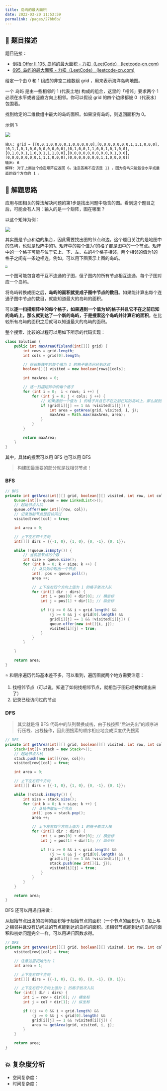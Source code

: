 ```yaml
---
title: 岛屿的最大面积
date: 2022-03-20 11:53:59
permalink: /pages/27bb6b/
---
```


## 📃 题目描述

题目链接：

- [剑指 Offer II 105. 岛屿的最大面积 - 力扣（LeetCode） (leetcode-cn.com)](https://leetcode-cn.com/problems/ZL6zAn/)
- [695. 岛屿的最大面积 - 力扣（LeetCode） (leetcode-cn.com)](https://leetcode-cn.com/problems/max-area-of-island/)

给定一个由 0 和 1 组成的非空二维数组 grid ，用来表示海洋岛屿地图。

一个 岛屿 是由一些相邻的 1 (代表土地) 构成的组合，这里的「相邻」要求两个 1 必须在水平或者竖直方向上相邻。你可以假设 grid 的四个边缘都被 0（代表水）包围着。

找到给定的二维数组中最大的岛屿面积。如果没有岛屿，则返回面积为 0。

示例 1:

![](https://pic.leetcode-cn.com/1626667010-nSGPXz-image.png)

```
输入: grid = [[0,0,1,0,0,0,0,1,0,0,0,0,0],[0,0,0,0,0,0,0,1,1,1,0,0,0],[0,1,1,0,1,0,0,0,0,0,0,0,0],[0,1,0,0,1,1,0,0,1,0,1,0,0],[0,1,0,0,1,1,0,0,1,1,1,0,0],[0,0,0,0,0,0,0,0,0,0,1,0,0],[0,0,0,0,0,0,0,1,1,1,0,0,0],[0,0,0,0,0,0,0,1,1,0,0,0,0]]
输出: 6
解释: 对于上面这个给定矩阵应返回 6。注意答案不应该是 11 ，因为岛屿只能包含水平或垂直的四个方向的 1 。
```

## 🔔 解题思路

应用与图相关的算法解决问题的第1步是找出问题中隐含的图。看到这个题目之后，可能会有人问：输入的是一个矩阵，图在哪里？

以这个矩阵为例：

![](https://cs-wiki.oss-cn-shanghai.aliyuncs.com/img/20220314111918.png)



其实图是节点和边的集合，因此需要找出图的节点和边。这个题目关注的是地图中的岛屿，也就是矩阵中的1。矩阵中的每个值为1的格子都是图中的一个节点。矩阵中的一个格子可能与位于它上、下、左、右的4个格子相邻，两个相邻的值为1的格子之间有一条边相连。例如，可以用下图表示上图的岛屿。

<img src="https://cs-wiki.oss-cn-shanghai.aliyuncs.com/img/20220314111947.png" style="zoom:50%;" />

一个图可能包含若干互不连通的子图，但子图内的所有节点相互连通，每个子图对应一个岛屿。

将岛屿转换成图之后，**岛屿的面积就变成子图中节点的数目**。如果能计算出每个连通子图中节点的数目，就能知道最大的岛屿的面积。

可以**逐一扫描矩阵中的每个格子，如果遇到一个值为1的格子并且它不在之前已知的岛屿上，那么就到达了一个新的岛屿，于是搜索这个岛屿并计算它的面积**。在比较所有岛屿的面积之后就可以知道最大的岛屿的面积。

整个搜索、比较的过程可以用如下所示的代码实现：


```java
class Solution {
    public int maxAreaOfIsland(int[][] grid) {
        int rows = grid.length;
        int cols = grid[0].length;

        // 标识矩阵中的每个值为 1 的格子是否已经到达过
        boolean[][] visited = new boolean[rows][cols];

        int maxArea = 0;

        // 逐一扫描矩阵中的每个格子
        for (int i = 0;  i < rows; i ++) {
            for (int j = 0; j < cols; j ++) {
                // 如果遇到一个值为 1 的格子并且它不在之前已知的岛屿上，那么就到达了一个新的岛屿，于是搜索这个岛屿并计算它的面积
                if (grid[i][j] == 1 && !visited[i][j]) {
                    int area = getArea(grid, visited, i, j);
                    maxArea = Math.max(maxArea, area);
                }
            }
        }

        return maxArea;
    }
}
```

其中，具体的搜索可以用 BFS 也可以用 DFS

> 构建图最重要的部分就是找相邻节点！

### BFS

```java
// BFS
private int getArea(int[][] grid, boolean[][] visited, int row, int col) {
    Queue<int[]> queue = new LinkedList<>();
    // 起始节点入队
    queue.offer(new int[]{row, col});
    // 记录当前节点是否访问过
    visited[row][col] = true;

    int area = 0;

    // 上下左右四个方向
    int[][] dirs = {{-1, 0}, {1, 0}, {0, -1}, {0, 1}};

    while (!queue.isEmpty()) {
        // 当前层节点的个数
        int size = queue.size();
        for (int k = 0; k < size; k ++) {
            // 从队列中取出一个节点
            int[] pos = queue.poll();
            area ++;

            // 上下左右四个方向上值为 1 的格子依次入队
            for (int[] dir : dirs) {
                int i = pos[0] + dir[0]; // 横坐标
                int j = pos[1] + dir[1]; // 纵坐标

                if ((i >= 0 && i < grid.length) && 
                    (j >= 0 && j < grid[0].length) && 
                    grid[i][j] == 1 && !visited[i][j]) {
                    queue.offer(new int[]{i, j});
                    visited[i][j] = true;
                }
            }
        }

    }

    return area;
}
```

⭐ 和层序遍历代码基本差不多，可以看到，遍历图就两个地方需要注意：

1. 找相邻节点（可以说，知道了如何找相邻节点，就相当于图已经被构建出来了）
2. 记录已经访问过的节点

### DFS

> 其实就是将 BFS 代码中的队列替换成栈，由于栈按照“后进先出”的顺序进行压栈、出栈操作，因此图搜索的顺序相应地变成深度优先搜索

```java
// DFS
private int getArea(int[][] grid, boolean[][] visited, int row, int col) {
    Stack<int[]> stack = new Stack<>();
    // 起始节点入栈
    stack.push(new int[]{row, col});
    visited[row][col] = true;

    int area = 0;

    // 上下左右四个方向
    int[][] dirs = {{-1, 0}, {1, 0}, {0, -1}, {0, 1}};

    while (!stack.isEmpty()) {
        int size = stack.size();
        for (int k = 0; k < size; k ++) {
            // 从栈中取出一个节点
            int[] pos = stack.pop();
            area ++;

            // 上下左右四个方向上值为 1 的格子依次入栈
            for (int[] dir : dirs) {
                int i = pos[0] + dir[0]; // 横坐标
                int j = pos[1] + dir[1]; // 纵坐标

                if ((i >= 0 && i < grid.length) && 
                    (j >= 0 && j < grid[0].length) && 
                    grid[i][j] == 1 && !visited[i][j]) {
                    stack.push(new int[]{i, j});
                    visited[i][j] = true;
                }
            }
        }
    }

    return area;
}
```

DFS 还可以用递归来做：

从起始节点出发的岛屿的面积等于起始节点的面积（一个节点的面积为 1）加上与之相邻并且没有访问过的节点能到达的岛屿的面积。求相邻节点能到达的岛屿的面积和初始问题完全一样，可以用递归函数求得。

```java
// DFS
private int getArea(int[][] grid, boolean[][] visited, int row, int col) {
    visited[row][col] = true;

    // 注意这里初始化为 1
    int area = 1;

    // 上下左右四个方向
    int[][] dirs = {{-1, 0}, {1, 0}, {0, -1}, {0, 1}};

    // 上下左右四个方向上值为 1 的格子依次入队
    for (int[] dir : dirs) {
        int i = row + dir[0]; // 横坐标
        int j = col + dir[1]; // 纵坐标

        if ((i >= 0 && i < grid.length) && 
            (j >= 0 && j < grid[0].length) && 
            grid[i][j] == 1 && !visited[i][j]) {
            area += getArea(grid, visited, i, j);
        }
    }

    return area;
}
```



## 💥 复杂度分析

- 空间复杂度：
- 时间复杂度：

